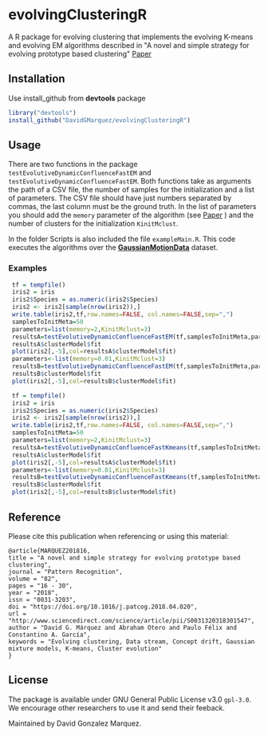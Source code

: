 # evolvingClusteringR


A R package for evolving clustering that implements the evolving K-means and evolving EM algorithms described in "A novel and simple strategy for evolving prototype based clustering" [Paper](https://www.sciencedirect.com/science/article/pii/S0031320318301547) 

## Installation
Use install_github from **devtools** package

```r
library("devtools")
install_github("DavidGMarquez/evolvingClusteringR")
```

## Usage

There are two functions in the package `testEvolutiveDynamicConfluenceFastEM` and `testEvolutiveDynamicConfluenceFastEM`. Both functions take as arguments the path of a CSV file, the number of samples for the initialization and a list of parameters. 
The CSV file should have just numbers separated by commas, the last column must be the ground truth. 
In the list of parameters you should add the `memory` parameter of the algorithm (see [Paper](https://www.sciencedirect.com/science/article/pii/S0031320318301547) ) and the number of clusters for the initialization `KinitMclust`.

In the folder Scripts is also included the file `exampleMain.R`. This code executes the algorithms over the [**GaussianMotionData**](https://citius.usc.es/investigacion/datasets/gaussianmotiondata) dataset. 

### Examples
```r
 tf = tempfile()
 iris2 = iris
 iris2$Species = as.numeric(iris2$Species)
 iris2 <- iris2[sample(nrow(iris2)),]
 write.table(iris2,tf,row.names=FALSE, col.names=FALSE,sep=",")
 samplesToInitMeta=50
 parameters=list(memory=2,KinitMclust=3)
 resultsA=testEvolutiveDynamicConfluenceFastEM(tf,samplesToInitMeta,parameters)
 resultsA$clusterModel$fit
 plot(iris2[,-5],col=resultsA$clusterModel$fit)
 parameters<-list(memory=0.01,KinitMclust=3)
 resultsB=testEvolutiveDynamicConfluenceFastEM(tf,samplesToInitMeta,parameters)
 resultsB$clusterModel$fit
 plot(iris2[,-5],col=resultsB$clusterModel$fit)
```

```r
 tf = tempfile()
 iris2 = iris
 iris2$Species = as.numeric(iris2$Species)
 iris2 <- iris2[sample(nrow(iris2)),]
 write.table(iris2,tf,row.names=FALSE, col.names=FALSE,sep=",")
 samplesToInitMeta=50
 parameters=list(memory=2,KinitMclust=3)
 resultsA=testEvolutiveDynamicConfluenceFastKmeans(tf,samplesToInitMeta,parameters)
 resultsA$clusterModel$fit
 plot(iris2[,-5],col=resultsA$clusterModel$fit)
 parameters<-list(memory=0.01,KinitMclust=3)
 resultsB=testEvolutiveDynamicConfluenceFastKmeans(tf,samplesToInitMeta,parameters)
 resultsB$clusterModel$fit
 plot(iris2[,-5],col=resultsB$clusterModel$fit)
```

## Reference
 
Please cite this publication when referencing or using this material:
```
@article{MARQUEZ201816,
title = "A novel and simple strategy for evolving prototype based clustering",
journal = "Pattern Recognition",
volume = "82",
pages = "16 - 30",
year = "2018",
issn = "0031-3203",
doi = "https://doi.org/10.1016/j.patcog.2018.04.020",
url = "http://www.sciencedirect.com/science/article/pii/S0031320318301547",
author = "David G. Márquez and Abraham Otero and Paulo Félix and Constantino A. García",
keywords = "Evolving clustering, Data stream, Concept drift, Gaussian mixture models, K-means, Cluster evolution"
}
```


## License

The package is available under GNU General Public License v3.0 `gpl-3.0`.
We encourage other researchers to use it and send their feeback.

Maintained by David Gonzalez Marquez.

